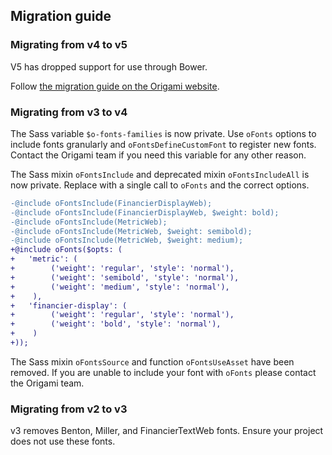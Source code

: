 ## Migration guide

### Migrating from v4 to v5

V5 has dropped support for use through Bower.

Follow [the migration guide on the Origami website](https://origami.ft.com/documentation/tutorials/bower-to-npm/).

### Migrating from v3 to v4

The Sass variable `$o-fonts-families` is now private. Use `oFonts` options to include fonts granularly and `oFontsDefineCustomFont` to register new fonts. Contact the Origami team if you need this variable for any other reason.

The Sass mixin `oFontsInclude` and deprecated mixin `oFontsIncludeAll` is now private. Replace with a single call to `oFonts` and the correct options.

```diff
-@include oFontsInclude(FinancierDisplayWeb);
-@include oFontsInclude(FinancierDisplayWeb, $weight: bold);
-@include oFontsInclude(MetricWeb);
-@include oFontsInclude(MetricWeb, $weight: semibold);
-@include oFontsInclude(MetricWeb, $weight: medium);
+@include oFonts($opts: (
+	'metric': (
+        ('weight': 'regular', 'style': 'normal'),
+        ('weight': 'semibold', 'style': 'normal'),
+        ('weight': 'medium', 'style': 'normal'),
+    ),
+	'financier-display': (
+        ('weight': 'regular', 'style': 'normal'),
+        ('weight': 'bold', 'style': 'normal'),
+    )
+));
```

The Sass mixin `oFontsSource` and function `oFontsUseAsset` have been removed. If you are unable to include your font with `oFonts` please contact the Origami team.

### Migrating from v2 to v3

v3 removes Benton, Miller, and FinancierTextWeb fonts. Ensure your project does not use these fonts.

